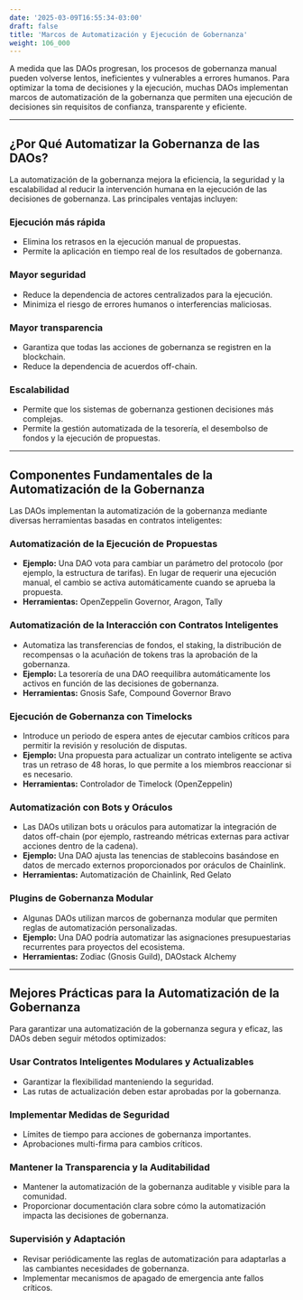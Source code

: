 ```yaml
---
date: '2025-03-09T16:55:34-03:00'
draft: false
title: 'Marcos de Automatización y Ejecución de Gobernanza'
weight: 106_000
---
```


A medida que las DAOs progresan, los procesos de gobernanza manual pueden volverse lentos, ineficientes y vulnerables a errores humanos. Para optimizar la toma de decisiones y la ejecución, muchas DAOs implementan marcos de automatización de la gobernanza que permiten una ejecución de decisiones sin requisitos de confianza, transparente y eficiente.

---

## **¿Por Qué Automatizar la Gobernanza de las DAOs?**

La automatización de la gobernanza mejora la eficiencia, la seguridad y la escalabilidad al reducir la intervención humana en la ejecución de las decisiones de gobernanza. Las principales ventajas incluyen:

### **Ejecución más rápida**
- Elimina los retrasos en la ejecución manual de propuestas.
- Permite la aplicación en tiempo real de los resultados de gobernanza.

### **Mayor seguridad**
- Reduce la dependencia de actores centralizados para la ejecución.
- Minimiza el riesgo de errores humanos o interferencias maliciosas.

### **Mayor transparencia**
- Garantiza que todas las acciones de gobernanza se registren en la blockchain.
- Reduce la dependencia de acuerdos off-chain.

### **Escalabilidad**
- Permite que los sistemas de gobernanza gestionen decisiones más complejas.
- Permite la gestión automatizada de la tesorería, el desembolso de fondos y la ejecución de propuestas.

---

## **Componentes Fundamentales de la Automatización de la Gobernanza**

Las DAOs implementan la automatización de la gobernanza mediante diversas herramientas basadas en contratos inteligentes:

### **Automatización de la Ejecución de Propuestas**
- **Ejemplo:** Una DAO vota para cambiar un parámetro del protocolo (por ejemplo, la estructura de tarifas). En lugar de requerir una ejecución manual, el cambio se activa automáticamente cuando se aprueba la propuesta.
- **Herramientas:** OpenZeppelin Governor, Aragon, Tally

### **Automatización de la Interacción con Contratos Inteligentes**
- Automatiza las transferencias de fondos, el staking, la distribución de recompensas o la acuñación de tokens tras la aprobación de la gobernanza.
- **Ejemplo:** La tesorería de una DAO reequilibra automáticamente los activos en función de las decisiones de gobernanza. 
- **Herramientas:** Gnosis Safe, Compound Governor Bravo

### **Ejecución de Gobernanza con Timelocks**
- Introduce un periodo de espera antes de ejecutar cambios críticos para permitir la revisión y resolución de disputas.
- **Ejemplo:** Una propuesta para actualizar un contrato inteligente se activa tras un retraso de 48 horas, lo que permite a los miembros reaccionar si es necesario.
- **Herramientas:** Controlador de Timelock (OpenZeppelin)

### **Automatización con Bots y Oráculos**
- Las DAOs utilizan bots u oráculos para automatizar la integración de datos off-chain (por ejemplo, rastreando métricas externas para activar acciones dentro de la cadena).
- **Ejemplo:** Una DAO ajusta las tenencias de stablecoins basándose en datos de mercado externos proporcionados por oráculos de Chainlink. 
- **Herramientas:** Automatización de Chainlink, Red Gelato

### **Plugins de Gobernanza Modular**
- Algunas DAOs utilizan marcos de gobernanza modular que permiten reglas de automatización personalizadas.
- **Ejemplo:** Una DAO podría automatizar las asignaciones presupuestarias recurrentes para proyectos del ecosistema.
- **Herramientas:** Zodiac (Gnosis Guild), DAOstack Alchemy

---

## **Mejores Prácticas para la Automatización de la Gobernanza**

Para garantizar una automatización de la gobernanza segura y eficaz, las DAOs deben seguir métodos optimizados:

### **Usar Contratos Inteligentes Modulares y Actualizables**
- Garantizar la flexibilidad manteniendo la seguridad.
- Las rutas de actualización deben estar aprobadas por la gobernanza.

### **Implementar Medidas de Seguridad**
- Límites de tiempo para acciones de gobernanza importantes.
- Aprobaciones multi-firma para cambios críticos.

### **Mantener la Transparencia y la Auditabilidad**
- Mantener la automatización de la gobernanza auditable y visible para la comunidad.
- Proporcionar documentación clara sobre cómo la automatización impacta las decisiones de gobernanza.

### **Supervisión y Adaptación**
- Revisar periódicamente las reglas de automatización para adaptarlas a las cambiantes necesidades de gobernanza.
- Implementar mecanismos de apagado de emergencia ante fallos críticos.